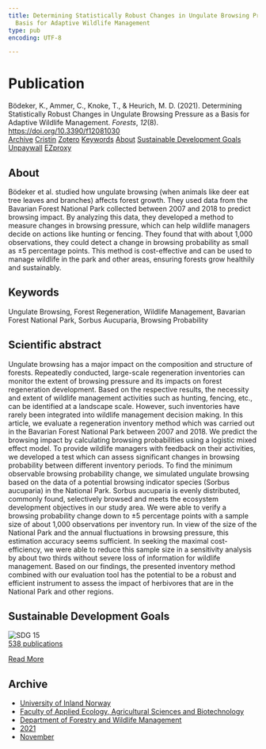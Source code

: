 ```yaml
---
title: Determining Statistically Robust Changes in Ungulate Browsing Pressure as a
  Basis for Adaptive Wildlife Management
type: pub
encoding: UTF-8

---
```

<h1>Publication</h1>
<article id="csl-bib-container-7NBSRY8L" class="csl-bib-container">
  <div class="csl-bib-body"> <div class="csl-entry">Bödeker, K., Ammer, C., Knoke, T., &#38; Heurich, M. D. (2021). Determining Statistically Robust Changes in Ungulate Browsing Pressure as a Basis for Adaptive Wildlife Management. <i>Forests</i>, <i>12</i>(8). <a href="https://doi.org/10.3390/f12081030">https://doi.org/10.3390/f12081030</a></div> </div>
  <div class="csl-bib-buttons">
    <a href="#taxonomy-article-7NBSRY8L" alt="archive" class="csl-bib-button">Archive</a>
    <a href="https://app.cristin.no/results/show.jsf?id=1954274" alt="Cristin" class="csl-bib-button">Cristin</a>
    <a href="http://zotero.org/groups/5881554/items/7NBSRY8L" alt="Zotero" class="csl-bib-button">Zotero</a>
    <a href="#keywords-article-7NBSRY8L" alt="keywords" class="csl-bib-button">Keywords</a>
    <a href="#about-article-7NBSRY8L" alt="about_pub" class="csl-bib-button">About</a>
    <a href="#sdg-article-7NBSRY8L" alt="sdg" class="csl-bib-button">Sustainable Development Goals</a>
    <a href="https://www.mdpi.com/1999-4907/12/8/1030/pdf?version=1628063177" alt="Unpaywall" class="csl-bib-button">Unpaywall</a>
    <a href="https://www.mdpi.com/1999-4907/12/8/1030/pdf?version=1628063177" alt="EZproxy" class="csl-bib-button">EZproxy</a>
  </div>
  <div id="csl-bib-meta-container-7NBSRY8L"></div>
</article>
<div id="csl-bib-meta-7NBSRY8L" class="csl-bib-meta">
  <article id="about-article-7NBSRY8L" class="about_pub-article">
    <h1>About</h1>
    Bödeker et al. studied how ungulate browsing (when animals like deer eat tree leaves and branches) affects forest growth. They used data from the Bavarian Forest National Park collected between 2007 and 2018 to predict browsing impact. By analyzing this data, they developed a method to measure changes in browsing pressure, which can help wildlife managers decide on actions like hunting or fencing. They found that with about 1,000 observations, they could detect a change in browsing probability as small as ±5 percentage points. This method is cost-effective and can be used to manage wildlife in the park and other areas, ensuring forests grow healthily and sustainably.
  </article>
  <article id="keywords-article-7NBSRY8L" class="keywords-article">
    <h1>Keywords</h1>
    Ungulate Browsing, Forest Regeneration, Wildlife Management, Bavarian Forest National Park, Sorbus Aucuparia, Browsing Probability
  </article>
  <article id="abstract-article-7NBSRY8L" class="abstract-article">
    <h1>Scientific abstract</h1>
    Ungulate browsing has a major impact on the composition and structure of forests. 
Repeatedly conducted, large-scale regeneration inventories can monitor the extent of browsing 
pressure and its impacts on forest regeneration development. Based on the respective results, the 
necessity and extent of wildlife management activities such as hunting, fencing, etc., can be identified 
at a landscape scale. However, such inventories have rarely been integrated into wildlife management 
decision making. In this article, we evaluate a regeneration inventory method which was carried 
out in the Bavarian Forest National Park between 2007 and 2018. We predict the browsing impact by 
calculating browsing probabilities using a logistic mixed effect model. To provide wildlife managers 
with feedback on their activities, we developed a test which can assess significant changes in 
browsing probability between different inventory periods. To find the minimum observable browsing 
probability change, we simulated ungulate browsing based on the data of a potential browsing 
indicator species (Sorbus aucuparia) in the National Park. Sorbus aucuparia is evenly distributed, 
commonly found, selectively browsed and meets the ecosystem development objectives in our study 
area. We were able to verify a browsing probability change down to ±5 percentage points with 
a sample size of about 1,000 observations per inventory run. In view of the size of the National 
Park and the annual fluctuations in browsing pressure, this estimation accuracy seems sufficient. In 
seeking the maximal cost-efficiency, we were able to reduce this sample size in a sensitivity analysis 
by about two thirds without severe loss of information for wildlife management. Based on our 
findings, the presented inventory method combined with our evaluation tool has the potential to be 
a robust and efficient instrument to assess the impact of herbivores that are in the National Park and 
other regions.
  </article>
  <article id="sdg-article-7NBSRY8L" class="sdg-article">
    <h1>Sustainable Development Goals</h1>
    <div class="sdg-container"><div id="sdg15" class="sdg">
        <img src="{{< params subfolder >}}images/sdg/sdg15_en.png" class="image" alt="SDG 15">
        <div class="sdg-overlay">
          <a href="{{< params subfolder >}}en/archive/?sdg=15#archive" class="sdg-publication-count"><span>538</span> publications</a>
          <p><a href="https://sdgs.un.org/goals/goal15" class="sdg-read-more">Read More</a></p>
        </div>
      </div></div>
  </article>
  <article id="taxonomy-article-7NBSRY8L" class="taxonomy-article">
    <h1>Archive</h1>
    <ul>
      <li><a href="{{< params subfolder >}}en/archive/?key=3DCRN523">University of Inland Norway</a></li>
      <li><a href="{{< params subfolder >}}en/archive/?key=T77LXH6D">Faculty of Applied Ecology, Agricultural Sciences and Biotechnology</a></li>
      <li><a href="{{< params subfolder >}}en/archive/?key=7TRARPE3">Department of Forestry and Wildlife Management</a></li>
      <li><a href="{{< params subfolder >}}en/archive/?key=5LT6Q2XL">2021</a></li>
      <li><a href="{{< params subfolder >}}en/archive/?key=XJI2FSP6">November</a></li>
    </ul>
  </article>
</div>
